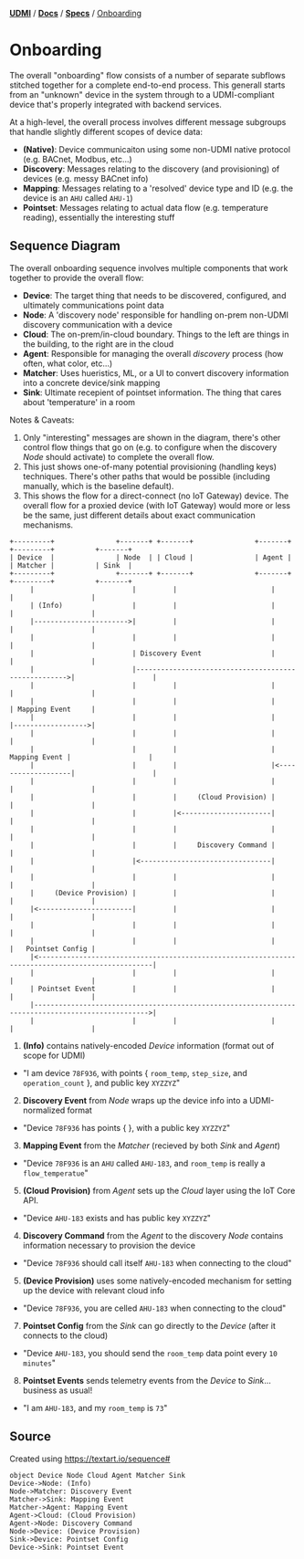 [**UDMI**](../../) / [**Docs**](../) / [**Specs**](./) / [Onboarding](#)

# Onboarding

The overall "onboarding" flow consists of a number of separate subflows stitched together for a complete
end-to-end process. This generall starts from an "unknown" device in the system through to a UDMI-compliant
device that's properly integrated with backend services.

At a high-level, the overall process involves different message subgroups that handle slightly different
scopes of device data:
* **(Native)**: Device communicaiton using some non-UDMI native protocol (e.g. BACnet, Modbus, etc...)
* **Discovery**: Messages relating to the discovery (and provisioning) of devices (e.g. messy BACnet info)
* **Mapping**: Messages relating to a 'resolved' device type and ID (e.g. the device is an `AHU` called `AHU-1`)
* **Pointset**: Messages relating to actual data flow (e.g. temperature reading), essentially the interesting stuff

## Sequence Diagram

The overall onboarding sequence involves multiple components that work together to provide the overall flow:
* **Device**: The target thing that needs to be discovered, configured, and ultimately communications point data
* **Node**: A 'discovery node' responsible for handling on-prem non-UDMI discovery communication with a device
* **Cloud**: The on-prem/in-cloud boundary. Things to the left are things in the building, to the right are in the cloud
* **Agent**: Responsible for managing the overall _discovery_ process (how often, what color, etc...)
* **Matcher**: Uses hueristics, ML, or a UI to convert discovery information into a concrete device/sink mapping
* **Sink**: Ultimate recepient of pointset information. The thing that cares about 'temperature' in a room

Notes & Caveats:
1. Only "interesting" messages are shown in the diagram, there's other control flow things that go on (e.g.
to configure when the discovery *Node* should activate) to complete the overall flow.
2. This just shows one-of-many potential provisioning (handling keys) techniques. There's other paths
that would be possible (including manually, which is the baseline default).
3. This shows the flow for a direct-connect (no IoT Gateway) device. The overall flow for a proxied device
(with IoT Gateway) would more or less be the same, just different details about exact communication mechanisms.

```
+---------+               +-------+ +-------+               +-------+           +---------+          +-------+
| Device  |               | Node  | | Cloud |               | Agent |           | Matcher |          | Sink  |
+---------+               +-------+ +-------+               +-------+           +---------+          +-------+
     |                        |         |                       |                    |                   |
     | (Info)                 |         |                       |                    |                   |
     |----------------------->|         |                       |                    |                   |
     |                        |         |                       |                    |                   |
     |                        | Discovery Event                 |                    |                   |
     |                        |----------------------------------------------------->|                   |
     |                        |         |                       |                    |                   |
     |                        |         |                       |                    | Mapping Event     |
     |                        |         |                       |                    |------------------>|
     |                        |         |                       |                    |                   |
     |                        |         |                       |      Mapping Event |                   |
     |                        |         |                       |<-------------------|                   |
     |                        |         |                       |                    |                   |
     |                        |         |     (Cloud Provision) |                    |                   |
     |                        |         |<----------------------|                    |                   |
     |                        |         |                       |                    |                   |
     |                        |         |     Discovery Command |                    |                   |
     |                        |<--------------------------------|                    |                   |
     |                        |         |                       |                    |                   |
     |     (Device Provision) |         |                       |                    |                   |
     |<-----------------------|         |                       |                    |                   |
     |                        |         |                       |                    |                   |
     |                        |         |                       |                    |   Pointset Config |
     |<--------------------------------------------------------------------------------------------------|
     |                        |         |                       |                    |                   |
     | Pointset Event         |         |                       |                    |                   |
     |-------------------------------------------------------------------------------------------------->|
     |                        |         |                       |                    |                   |
```

1. **(Info)** contains natively-encoded _Device_ information (format out of scope for UDMI)
  * "I am device `78F936`, with points { `room_temp`, `step_size`, and `operation_count` }, and public key `XYZZYZ`"
2. **Discovery Event** from _Node_ wraps up the device info into a UDMI-normalized format
  * "Device `78F936` has points { }, with a public key `XYZZYZ`"
3. **Mapping Event** from the _Matcher_ (recieved by both _Sink_ and _Agent_)
  * "Device `78F936` is an `AHU` called `AHU-183`, and `room_temp` is really a `flow_temperatue`"
5. **(Cloud Provision)** from _Agent_ sets up the _Cloud_ layer using the IoT Core API.
  * "Device `AHU-183` exists and has public key `XYZZYZ`"
4. **Discovery Command** from the _Agent_ to the discovery _Node_ contains information necessary to provision the device
  * "Device `78F936` should call itself `AHU-183` when connecting to the cloud"
5. **(Device Provision)** uses some natively-encoded mechanism for setting up the device with relevant cloud info
  * "Device `78F936`, you are celled `AHU-183` when connecting to the cloud"
7. **Pointset Config** from the _Sink_ can go directly to the _Device_ (after it connects to the cloud)
  * "Device `AHU-183`, you should send the `room_temp` data point every `10 minutes`"
8. **Pointset Events** sends telemetry events from the _Device_ to _Sink_... business as usual!
  * "I am `AHU-183`, and my `room_temp` is `73`"

## Source
Created using https://textart.io/sequence#
```
object Device Node Cloud Agent Matcher Sink
Device->Node: (Info)
Node->Matcher: Discovery Event
Matcher->Sink: Mapping Event
Matcher->Agent: Mapping Event
Agent->Cloud: (Cloud Provision)
Agent->Node: Discovery Command
Node->Device: (Device Provision)
Sink->Device: Pointset Config
Device->Sink: Pointset Event
```
